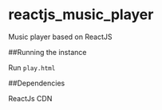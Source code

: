 # reactjs_music_player
Music player based on ReactJS

##Running the instance

Run `play.html`


##Dependencies

ReactJs CDN 